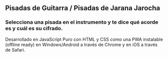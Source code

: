 ## Pisadas de Guitarra / Pisadas de Jarana Jarocha

### Selecciona una pisada en el instrumento y te dice qué acorde es y cuál es su cifrado.

Desarrollado en JavaScript Puro con HTML y CSS como una PWA instalable (offline ready) en Windows/Android a través de Chrome y en iOS a través de Safari.
